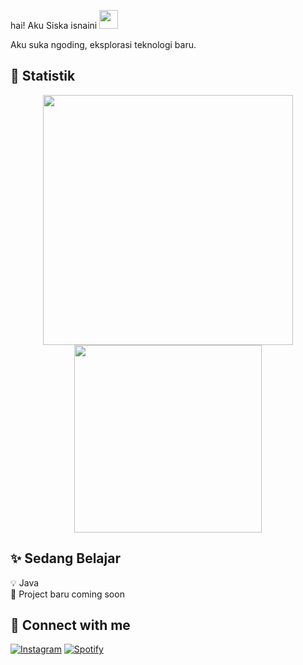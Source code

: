hai! Aku Siska isnaini <img src="https://media.giphy.com/media/hvRJCLFzcasrR4ia7z/giphy.gif" width="30px"/>

Aku suka ngoding, eksplorasi teknologi baru.

## 🚀 Statistik
<p align="center">
  <img src="https://github-readme-stats.vercel.app/api?username=sissssskaaaaaisnt&show_icons=true&theme=date_night" width="400"/>
  <img src="https://github-readme-stats.vercel.app/api/top-langs/?username=sissssskaaaaaisnt&layout=compact&theme=date_night" width="300"/>
</p>


## ✨ Sedang Belajar

💡 Java  
🚧 Project baru coming soon

## 📱 Connect with me

[![Instagram](https://img.shields.io/badge/Instagram-%23E4405F.svg?logo=instagram&logoColor=white)](https://instagram.com/sissssskaaaaaisn)
[![Spotify](https://img.shields.io/badge/Spotify-1ED760?style=for-the-badge&logo=spotify&logoColor=white)](https://open.spotify.com/user/sisssisn't)
